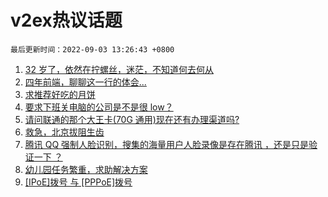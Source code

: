 # v2ex热议话题

`最后更新时间：2022-09-03 13:26:43 +0800`

1. [32 岁了，依然在拧螺丝，迷茫，不知道何去何从](https://www.v2ex.com/t/877269)
1. [四年前端，聊聊这一行的体会...](https://www.v2ex.com/t/877304)
1. [求推荐好吃的月饼](https://www.v2ex.com/t/877321)
1. [要求下班关电脑的公司是不是很 low？](https://www.v2ex.com/t/877377)
1. [请问联通的那个大王卡(70G 通用)现在还有办理渠道吗?](https://www.v2ex.com/t/877283)
1. [救急，北京拔阻生齿](https://www.v2ex.com/t/877297)
1. [腾讯 QQ 强制人脸识别，搜集的海量用户人脸录像是存在腾讯 ，还是只是验证一下 ？](https://www.v2ex.com/t/877394)
1. [幼儿园任务繁重，求助解决方案](https://www.v2ex.com/t/877331)
1. [[IPoE]拨号 与 [PPPoE]拨号](https://www.v2ex.com/t/877282)

